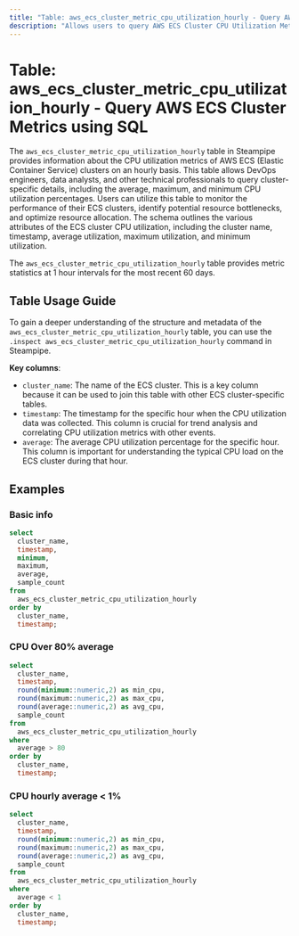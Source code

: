 ```yaml
---
title: "Table: aws_ecs_cluster_metric_cpu_utilization_hourly - Query AWS ECS Cluster Metrics using SQL"
description: "Allows users to query AWS ECS Cluster CPU Utilization Metrics on an hourly basis."
---
```


# Table: aws_ecs_cluster_metric_cpu_utilization_hourly - Query AWS ECS Cluster Metrics using SQL

The `aws_ecs_cluster_metric_cpu_utilization_hourly` table in Steampipe provides information about the CPU utilization metrics of AWS ECS (Elastic Container Service) clusters on an hourly basis. This table allows DevOps engineers, data analysts, and other technical professionals to query cluster-specific details, including the average, maximum, and minimum CPU utilization percentages. Users can utilize this table to monitor the performance of their ECS clusters, identify potential resource bottlenecks, and optimize resource allocation. The schema outlines the various attributes of the ECS cluster CPU utilization, including the cluster name, timestamp, average utilization, maximum utilization, and minimum utilization.

The `aws_ecs_cluster_metric_cpu_utilization_hourly` table provides metric statistics at 1 hour intervals for the most recent 60 days.

## Table Usage Guide

To gain a deeper understanding of the structure and metadata of the `aws_ecs_cluster_metric_cpu_utilization_hourly` table, you can use the `.inspect aws_ecs_cluster_metric_cpu_utilization_hourly` command in Steampipe.

**Key columns**:

- `cluster_name`: The name of the ECS cluster. This is a key column because it can be used to join this table with other ECS cluster-specific tables.
- `timestamp`: The timestamp for the specific hour when the CPU utilization data was collected. This column is crucial for trend analysis and correlating CPU utilization metrics with other events.
- `average`: The average CPU utilization percentage for the specific hour. This column is important for understanding the typical CPU load on the ECS cluster during that hour.

## Examples

### Basic info

```sql
select
  cluster_name,
  timestamp,
  minimum,
  maximum,
  average,
  sample_count
from
  aws_ecs_cluster_metric_cpu_utilization_hourly
order by
  cluster_name,
  timestamp;
```

### CPU Over 80% average

```sql
select
  cluster_name,
  timestamp,
  round(minimum::numeric,2) as min_cpu,
  round(maximum::numeric,2) as max_cpu,
  round(average::numeric,2) as avg_cpu,
  sample_count
from
  aws_ecs_cluster_metric_cpu_utilization_hourly
where
  average > 80
order by
  cluster_name,
  timestamp;
```

### CPU hourly average < 1%

```sql
select
  cluster_name,
  timestamp,
  round(minimum::numeric,2) as min_cpu,
  round(maximum::numeric,2) as max_cpu,
  round(average::numeric,2) as avg_cpu,
  sample_count
from
  aws_ecs_cluster_metric_cpu_utilization_hourly
where
  average < 1
order by
  cluster_name,
  timestamp;
```

